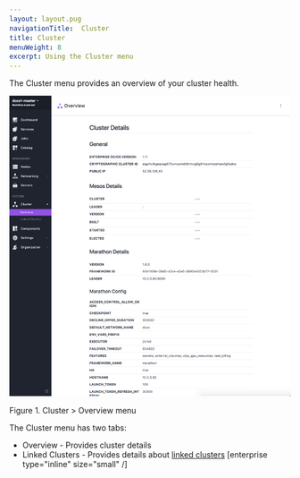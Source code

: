```yaml
---
layout: layout.pug
navigationTitle:  Cluster
title: Cluster
menuWeight: 8
excerpt: Using the Cluster menu
---
```


The Cluster menu provides an overview of your cluster health.

![Cluster](/1.11/img/cluster-ee.png)

Figure 1. Cluster > Overview menu

The Cluster menu has two tabs:

- Overview - Provides cluster details
- Linked Clusters - Provides details about [linked clusters](/1.11/administering-clusters/multiple-clusters/cluster-links)   [enterprise type="inline" size="small" /]
